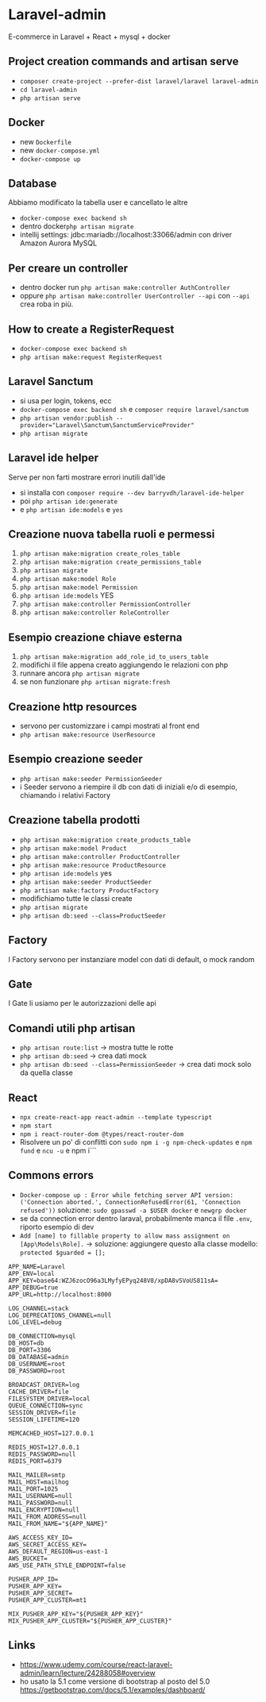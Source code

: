 # Laravel-admin

E-commerce in Laravel + React + mysql + docker

## Project creation commands and artisan serve

+ ```composer create-project --prefer-dist laravel/laravel laravel-admin```
+ ```cd laravel-admin```
+ ```php artisan serve```

## Docker

+ new ```Dockerfile```
+ new ```docker-compose.yml```
+ ```docker-compose up```

## Database

Abbiamo modificato la tabella user e cancellato le altre

+ ```docker-compose exec backend sh```
+ dentro docker```php artisan migrate```
+ intellij settings: jdbc:mariadb://localhost:33066/admin con driver Amazon Aurora MySQL

## Per creare un controller

+ dentro docker run ```php artisan make:controller AuthController```
+ oppure ```php artisan make:controller UserController --api``` con ```--api``` crea roba in più.

## How to create a RegisterRequest

+ ```docker-compose exec backend sh```
+ ```php artisan make:request RegisterRequest```

## Laravel Sanctum

+ si usa per login, tokens, ecc
+ ```docker-compose exec backend sh``` e ```composer require laravel/sanctum```
+ ```php artisan vendor:publish --provider="Laravel\Sanctum\SanctumServiceProvider"```
+ ```php artisan migrate```

## Laravel ide helper

Serve per non farti mostrare errori inutili dall'ide

+ si installa con ```composer require --dev barryvdh/laravel-ide-helper```
+ poi ```php artisan ide:generate```
+ e ```php artisan ide:models``` e ```yes```

## Creazione nuova tabella ruoli e permessi

1. ```php artisan make:migration create_roles_table```
2. ```php artisan make:migration create_permissions_table```
3. ```php artisan migrate```
4. ```php artisan make:model Role```
5. ```php artisan make:model Permission```
6. ```php artisan ide:models``` YES
7. ```php artisan make:controller PermissionController```
8. ```php artisan make:controller RoleController```

## Esempio creazione chiave esterna

1. ```php artisan make:migration add_role_id_to_users_table```
2. modifichi il file appena creato aggiungendo le relazioni con php
3. runnare ancora ```php artisan migrate```
4. se non funzionare ```php artisan migrate:fresh```

## Creazione http resources

+ servono per customizzare i campi mostrati al front end
+ ```php artisan make:resource UserResource```

## Esempio creazione seeder

+ ```php artisan make:seeder PermissionSeeder```
+ i Seeder servono a riempire il db con dati di iniziali e/o di esempio, chiamando i relativi Factory

## Creazione tabella prodotti

+ ```php artisan make:migration create_products_table```
+ ```php artisan make:model Product```
+ ```php artisan make:controller ProductController```
+ ```php artisan make:resource ProductResource```
+ ```php artisan ide:models``` yes
+ ```php artisan make:seeder ProductSeeder```
+ ```php artisan make:factory ProductFactory```
+ modifichiamo tutte le classi create
+ ```php artisan migrate```
+ ```php artisan db:seed --class=ProductSeeder```

## Factory

I Factory servono per instanziare model con dati di default, o mock random

## Gate

I Gate li usiamo per le autorizzazioni delle api

## Comandi utili php artisan

+ ```php artisan route:list``` -> mostra tutte le rotte
+ ```php artisan db:seed``` -> crea dati mock
+ ```php artisan db:seed --class=PermissionSeeder``` -> crea dati mock solo da quella classe

## React

+ ```npx create-react-app react-admin --template typescript```
+ ```npm start```
+ ```npm i react-router-dom @types/react-router-dom```
+ Risolvere un po' di conflitti con ```sudo npm i -g npm-check-updates``` e ```npm fund``` e ```ncu -u``` e npm i```


## Commons errors

+ ```Docker-compose up : Error while fetching server API version: ('Connection aborted.', ConnectionRefusedError(61, 'Connection refused'))```
  soluzione: ```sudo gpasswd -a $USER docker``` e ```newgrp docker```
+ se da connection error dentro laraval, probabilmente manca il file ```.env```, riporto esempio di dev
+ ```Add [name] to fillable property to allow mass assignment on [App\Models\Role].``` -> soluzione: aggiungere questo alla classe modello: ```protected $guarded = [];```

```
APP_NAME=Laravel
APP_ENV=local
APP_KEY=base64:WZJ6zocO96a3LMyfyEPyq248V8/xpDA8vSVoUS811sA=
APP_DEBUG=true
APP_URL=http://localhost:8000

LOG_CHANNEL=stack
LOG_DEPRECATIONS_CHANNEL=null
LOG_LEVEL=debug

DB_CONNECTION=mysql
DB_HOST=db
DB_PORT=3306
DB_DATABASE=admin
DB_USERNAME=root
DB_PASSWORD=root

BROADCAST_DRIVER=log
CACHE_DRIVER=file
FILESYSTEM_DRIVER=local
QUEUE_CONNECTION=sync
SESSION_DRIVER=file
SESSION_LIFETIME=120

MEMCACHED_HOST=127.0.0.1

REDIS_HOST=127.0.0.1
REDIS_PASSWORD=null
REDIS_PORT=6379

MAIL_MAILER=smtp
MAIL_HOST=mailhog
MAIL_PORT=1025
MAIL_USERNAME=null
MAIL_PASSWORD=null
MAIL_ENCRYPTION=null
MAIL_FROM_ADDRESS=null
MAIL_FROM_NAME="${APP_NAME}"

AWS_ACCESS_KEY_ID=
AWS_SECRET_ACCESS_KEY=
AWS_DEFAULT_REGION=us-east-1
AWS_BUCKET=
AWS_USE_PATH_STYLE_ENDPOINT=false

PUSHER_APP_ID=
PUSHER_APP_KEY=
PUSHER_APP_SECRET=
PUSHER_APP_CLUSTER=mt1

MIX_PUSHER_APP_KEY="${PUSHER_APP_KEY}"
MIX_PUSHER_APP_CLUSTER="${PUSHER_APP_CLUSTER}"
```

## Links

+ https://www.udemy.com/course/react-laravel-admin/learn/lecture/24288058#overview
+ ho usato la 5.1 come versione di bootstrap al posto del 5.0 https://getbootstrap.com/docs/5.1/examples/dashboard/
